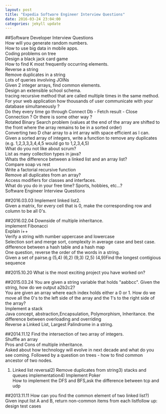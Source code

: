 ```yaml
---
layout: post
title: "Expedia Software Engineer Interview Questions"
date: 2016-03-24 23:04:00
categories: jekyll update
---
```


##Software Developer Interview Questions  
How will you generate random numbers.  
How to use big data in mobile apps.  
Coding problems on tree  
Design a black jack card game  
How to find K most frequently occurring elements.  
Reverse a string  
Remove duplicates in a string  
Lots of queries involving JOINs  
Given 2 integer arrays, find common elements.  
Design an extensible school schema.  
tracing recursive method that are called multiple times in the same method.  
For your web application how thousands of user communicate with your database simultaneously ?  
Do they every time go through Connect Db -   Fetch result - Close Connection ? Or there is some other way ?  
Rotated Binary Search problem (values at the end of the array are shifted to the front where the array remains to be in a sorted order)  
Converting two D char array to a int array with space efficient as I can.  
Given a sorted array of integers, write a function to remove any duplicates (e.g. 1,2,3,3,3,4,4,5 would go to 1,2,3,4,5)  
What do you not like about scrum?  
List as many collection types in java?  
Whats the difference between a linked list and an array list?  
Compare soap vs rest  
Write a factorial recursive function  
Remove all duplicates from an array?  
Access modifiers for classes and interfaces.  
What do you do in your free time? Sports, hobbies, etc...?  
Software Engineer Interview Questions  

##2016.03.03
Implement linked list2.  
Given a matrix, for every cell that is 0, make the corresponding row and column to be all 0's.  

##2016.02.04
Downside of multiple inheritance.  
implement Fibonacci  
Explain i++  
Verify a string with number uppercase and lowercase  
Selection sort and merge sort, complexity in average case and best case.  
difference between a hash table and a hash map  
One question, reverse the order of the words in a string.  
Given a set of pairse.g (5,4) (6,2) (9,3) (2,5) (4,9)Find the longest contigious sequence  

##2015.10.20
What is the most exciting project you have worked on?  

##2015.03.24
You are given a string variable that holds "aabbcc". Given the string, how do we output a2b2c2?  
You are given an array where each index holds either a 0 or 1. How do we move all the 0's to the left side of the array and the 1's to the right side of the array?  
Implement a stack  
Java concept, abstraction,Encapsulation, Polymorphism, Inheritance. the difference between overloading and overriding  
Reverse a Linked List, Largest Palindrome in a string.  

##2014.11.12
Find the intersection of two array of integers.  
Shuffle an array  
Pros and Cons of multiple inheritance.  
Asked about how technology will evolve in next decade and what do you see coming. Followed by a question on trees - how to find common ancestor of two nodes.  
1) Linked list reversal2) Remove duplicates from string3) stacks and queues implementation4) Implement Poker  
How to implement the DFS and BFS,ask the difference between tcp and udp  

##2013.11.11
How can you find the common element of two linked list?)  
Given input list A and B, return non-common items from each listfollow up: design test cases  
